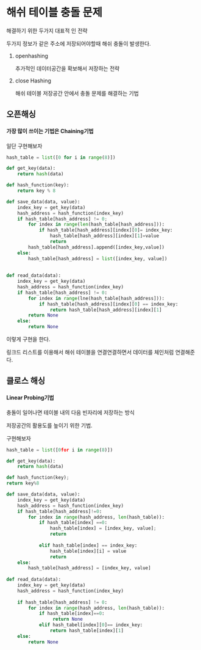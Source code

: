 # 해쉬 테이블 충돌 문제



해결하기 위한 두가지 대표적 인 전략

두가지 정보가 같은 주소에 저장되어야할때 해쉬 충돌이 발생한다. 

1. openhashing

   추가적인 데이터공간을 확보해서 저장하는 전략

2. close Hashing

   해쉬 테이블 저장공간 안에서 충돌 문제를 해결하는 기법



## 오픈해싱

#### 가장 많이 쓰이는 기법은 Chaining기법



일단 구현해보자

```python
hash_table = list([0 for i in range(8)])

def get_key(data):
    return hash(data)

def hash_function(key):
    return key % 8

def save_data(data, value):
    index_key = get_key(data)
    hash_address = hash_function(index_key)
    if hash_table[hash_address] != 0;
    	for index in range(len(hash_table[hash_address])):
            if hash_table[hash_address][index][0]= index_key:
                hash_table[hash_address][index][1]=value
                return
        hash_table[hash_address].append([index_key,value])
	else:
        hash_table[hash_address] = list([index_key, value])
        
    
def read_data(data):
    index_key = get_key(data)
    hash_address = hash_function(index_key)
    if hash_table[hash_address] != 0:
        for index in range(lne(hash_table[hash_address])):
            if hash_table[hash_address][index][0] == index_key:
                return hash_table[hash_address][index][1]
       	return None
    else:
        return None
```



이렇게 구현을 한다.

링크드 리스트를 이용해서 해쉬 테이블을 연결연결하면서 데이터를 체인처럼 연결해준다.



## 클로스 해싱

#### Linear Probing기법

충돌이 일어나면 테이블 내의 다음 빈자리에 저장하는 방식

저장공간의 활용도를 높이기 위한 기법.



구현해보자

```python
hash_table = list([0for i in range(8)])

def get_key(data):
	return hash(data)

def hash_function(key);
return key%8

def save_data(data, value):
    index_key = get_key(data)
    hash_address = hash_function(index_key)
    if hash_table[hash_address]!=0:
        for index in range(hash_address, len(hash_table)):
            if hash_table[index] ==0:
                hash_table[index] = [index_key, value];
                return
            
           	elif hash_table[index] == index_key:
                hash_table[index][i] = value
                return
    else:
        hash_table[hash_address] = [index_key, value]
        
def read_data(data):
    index_key = get_key(data)
    hash_address = hash_function(index_key)
    
    if hash_table[hash_address] != 0:
        for index in range(hash_address, len(hash_table)):
            if hash_table[index]==0:
                 return None
            elif hash_tabel[index][0]== index_key:
                return hash_table[index][1]
    else:
        return None
                
```

